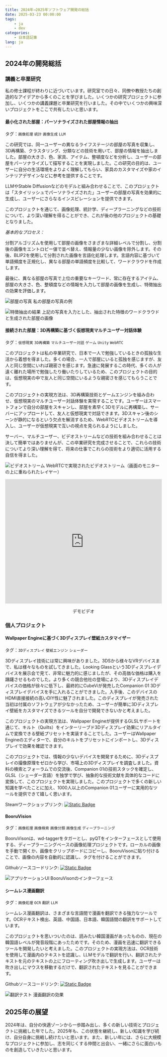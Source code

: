 ```yaml
--- 
title: 2024年→2025年ソフトウェア開発の総括 
date: 2025-03-23 00:00:00 
tags:
    - ja
    - dev 
categories:
    - 日本語記事 
lang: ja 
---
```


## 2024年の開発総括

### 講義と卒業研究

私の修士課程が終わりに近づいています。研究室での日々、同僚や教授たちの創造的なアイデアから多くのことを学びました。いくつかの研究プロジェクトに参加し、いくつかの講義課題と卒業研究を行いました。その中でいくつかの興味深いプロジェクトをここで共有したいと思います。

#### 最小化された部屋：パーソナライズされた部屋情報の抽出
タグ：`画像処理` `統計` `画像生成` `LLM`

この研究では、同一ユーザーの異なるライフステージの部屋の写真を収集し、3D再構築、クラスタリング、分類などの技術を用いて、部屋の情報を抽出しました。部屋の大きさ、色、家具、アイテム、整頓度などを分析し、ユーザーの部屋をパーソナライズして描写することを実現しました。この研究の目的は、ユーザーに自分の生活環境をよりよく理解してもらい、家具のカスタマイズや家のインテリアデザインなどに参考を提供することです。

LLMやStable Diffusionなどのモデルと組み合わせることで、このプロジェクトは「スタイリッシュでパーソナライズされた」ユーザーの部屋の写真を効果的に生成し、ユーザーにさらなるインスピレーションを提供できます。

このプロジェクトを通じて、画像処理、統計学、ディープラーニングなどの技術について、より深い理解を得ることができ、これが後の他のプロジェクトの基礎となりました。

*基本的なプロセス：*

分割アルゴリズムを使用して部屋の画像をさまざまな詳細レベルで分割し、分割後の画像をエントロピー値で並べ替え、情報量の少ない画像を除外します。その後、BLIP2を使用して分割された画像を言語化処理します。言語内容に基づいて単語頻度を正規化し、異なる部屋の単語頻度を比較して、ワードクラウドを作成します。

最後に、異なる部屋の写真で上位の重要なキーワード、常に存在するアイテム、部屋の大きさ、色、整頓度などの情報を入力して部屋の画像を生成し、特徴抽出の効果を評価します。

![部屋の写真](https://cdn.brightgames.top/md/20250324151604-2025-03-24-15-16-05.png) 私の部屋の写真の例

![特徴抽出の結果](https://cdn.brightgames.top/md/20250324151737-2025-03-24-15-17-37.png) 上記の写真を入力とした、抽出された特徴のワードクラウドと生成された部屋の画像

#### 接続された部屋：3D再構築に基づく仮想現実マルチユーザー対話体験
タグ：`仮想現実` `3D再構築` `マルチユーザー対話` `ゲーム` `Unity` `WebRTC`

このプロジェクトは私の卒業研究で、日本で一人で勉強しているときの孤独な生活から着想を得ました。多くの場合、一人で部屋にいると孤独を感じますが、友人と同じ空間にいれば親密さを感じます。急速に発展するこの時代、多くの人が遠く離れた場所で勉強したり働いたりしているため、このプロジェクトの目的は、仮想現実の中で友人と同じ空間にいるような親密さを感じてもらうことです。

このプロジェクトの実現方法は、3D再構築技術とゲームエンジンを組み合わせ、仮想現実のマルチユーザー対話体験を実現することです。ユーザーはスマートフォンで自分の部屋をスキャンし、部屋を素早く3Dモデルに再構築し、サーバーにアップロードして、友人と仮想現実で対話できます。3Dスキャン後のシーンが静的になるという欠点を解消するため、WebRTCビデオストリームを導入し、ユーザーが仮想現実で互いの視点を見られるようにしました。

サーバー、マルチユーザー、ビデオストリームなどの技術を組み合わせることは決して簡単ではありませんが、この卒業研究を完成させることで、これらの技術についてより深い理解を得て、将来の仕事でこれらの技術をより適切に活用する自信を得ました。

![ビデオストリーム](https://cdn.brightgames.top/md/sc.renderTexture-2025-03-24-15-36-29.png) WebRTCで実現されたビデオストリーム（画面のモニターの上に重ねられたレイヤー）

<div style="text-align: center;">
<iframe width="100%" height="400" src="https://www.youtube.com/embed/fDc7kcX9Hwk?si=GbUf4xMCz9M" title="YouTube video player" frameborder="0" allow="accelerometer; autoplay; clipboard-write; encrypted-media; gyroscope; picture-in-picture; web-share" referrerpolicy="strict-origin-when-cross-origin" allowfullscreen></iframe>

デモビデオ
</div>

### 個人プロジェクト

#### Wallpaper Engineに基づく3Dディスプレイ壁紙カスタマイザー
タグ：`3Dディスプレイ` `壁紙エンジン` `シェーダー`

3Dディスプレイ技術には常に興味がありました。3DSから様々なVRデバイスまで、私は様々なものを試してきました。Looking Glassという3Dディスプレイデバイスを展示会で見て、非常に魅力的に感じましたが、その高価な価格は購入を躊躇させるものでした。より多くの競合他社の登場により、3Dディスプレイデバイスの価格が徐々に低下し、最終的にCubeViが発売したCompanion 01 3Dディスプレイデバイスを手に入れることができました。入手後、このデバイスのHDMI直接接続の高いDIY性に魅了されました。このディスプレイが発売された当初は付属のソフトウェアが少なかったため、ユーザーが簡単に3Dディスプレイ壁紙をカスタマイズできるツールを自分で開発できないかと考えました。

このプロジェクトの実現方法は、Wallpaper Engineが提供するGLSLサポートを通じて、キルト（Quilts）をインターリーブド3Dディスプレイ効果にリアルタイムで変換できる壁紙プリセットを実装することでした。ユーザーはWallpaper Engineのエディターで、自分のキルトをプリセットにインポートし、3Dディスプレイで効果を確認できます。

このプロジェクトでは、情報の少ないデバイスを開発するために、3Dディスプレイの撮像原理をゼロから学び、市場上の3Dディスプレイを調査しました。資料の検索とフォーラムでの交流後、Companion 01の技術スタックを確定し、GLSL（シェーダー言語）を独学で学び、抽象的な技術文献を具体的なコードに変換して、このプロジェクトを実現しました。このプロジェクトで多くの新しい知識を学べたことに加え、1000人以上のCompanion 01ユーザーに実用的なツールを提供できて嬉しく思います。

Steamワークショップリンク: [![Static Badge](https://img.shields.io/badge/Steam-Workshop-blue?logo=steam)](https://steamcommunity.com/sharedfiles/filedetails/?id=3373116860)

#### BooruVision
タグ：`画像処理` `画像検索` `画像分類` `画像生成` `ディープラーニング`

BooruVisonは、wd-taggerをタガーとし、pyQTをインターフェースとして使用する、ディープラーニングベースの画像処理プロジェクトです。ローカルの画像を手動で開くか、画像をクリップボードにコピーし、BooruVisonに貼り付けることで、画像の内容を自動的に認識し、タグを付けることができます。

Githubソースコードリンク: [![Static Badge](https://img.shields.io/badge/Github-source-blue?logo=github)](https://github.com/MILES-FAN/booruvision)

![アプリケーションUI](https://cdn.brightgames.top/md/20250324154909-2025-03-24-15-49-09.png) BooruVisonのインターフェース

#### シームレス漫画翻訳
タグ：`画像処理` `OCR` `翻訳` `LLM`

シームレス漫画翻訳は、さまざまな言語間で漫画を翻訳できる強力なツールです。OCRテキスト検出、英語、中国語、日本語、韓国語間の翻訳をサポートしています。

このプロジェクトを思いついたのは、読みたい韓国漫画があったものの、現在の韓国語レベルが発音段階にあったためです。そのため、漫画を迅速に翻訳できるツールを開発したいと考えました。このプロジェクトの実現方法は、OCR技術を使用して漫画内のテキストを認識し、LLMモデルで翻訳を行い、翻訳されたテキストを元のテキストの上にフローティング吹き出しで生成します。ユーザーは吹き出しにマウスを移動するだけで、翻訳されたテキストを見ることができます。

Githubソースコードリンク: [![Static Badge](https://img.shields.io/badge/Github-source-blue?logo=github)](https://github.com/MILES-FAN/Seamless-Manga-Translator)

![翻訳テスト](https://cdn.brightgames.top/md/20250324155318-2025-03-24-15-53-18.png) 漫画翻訳の効果

## 2025年の展望

2024年は、自分の快適ゾーンから一歩踏み出し、多くの新しい技術とプロジェクトに挑戦した年でした。2025年も、この状態を継続し、新しい知識を学び続け、自分自身に挑戦し続けたいと思います。また、新しい年には、さらに大規模なプロジェクトに参加し、志を同じくする仲間と出会い、一緒にさらに面白いものを創造していきたいと思います。